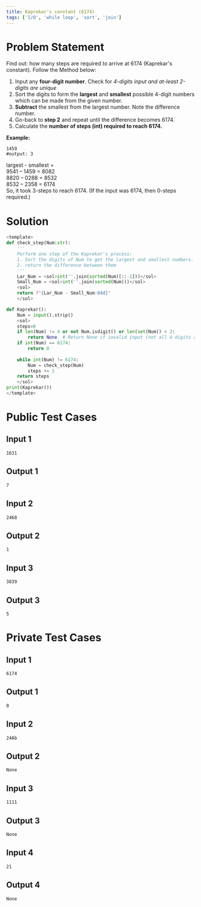 ```yaml
---
title: Kaprekar's constant (6174)
tags: ['I/O', 'while loop', 'sort', 'join']  
---
```


# Problem Statement
Find out: how many steps are required to arrive at 6174 (Kaprekar's constant).
Follow the Method below:
1. Input any **four-digit number**. Check for *4-digits input and at-least 2-digits are unique* 
2. Sort the digits to form the **largest** and **smallest** possible 4-digit numbers which can be made from the given number.
3. **Subtract** the smallest from the largest number. Note the difference number.
4. Go-back to **step 2** and repeat until the difference becomes 6174.
5. Calculate the **number of steps (int) required to reach 6174.**

**Example:**
```
1459
#output: 3
```
largest - smallest =\
9541 – 1459 = 8082\
8820 – 0288 = 8532\
8532 – 2358 = 6174\
So, it took 3-steps to reach 6174. (If the input was 6174, then 0-steps required.)

# Solution

```python test.py  -r 'python test.py'
<template>
def check_step(Num:str):
    '''
    Perform one step of the Kaprekar's process:
    1. Sort the digits of Num to get the largest and smallest numbers. (hint: we can't sort int)
    2. return the difference between them
    '''
    Lar_Num = <sol>int(''.join(sorted(Num)[::-1]))</sol>
    Small_Num = <sol>int(''.join(sorted(Num)))</sol>
    <sol>
    return f"{Lar_Num - Small_Num:04d}"
    </sol>

def Kaprekar():
    Num = input().strip()
    <sol>
    steps=0
    if len(Num) != 4 or not Num.isdigit() or len(set(Num)) < 2:
        return None  # Return None if invalid input (not all 4 digits are the same)
    if int(Num) == 6174:
        return 0
    
    while int(Num) != 6174:
        Num = check_step(Num)
        steps += 1
    return steps
    </sol>
print(Kaprekar())
</template>
```

# Public Test Cases

## Input 1

```
1631
```

## Output 1

```
7
```

## Input 2

```
2468
```

## Output 2

```
1
```

## Input 3

```
3839
```

## Output 3

```
5
```

# Private Test Cases

## Input 1

```
6174
```

## Output 1

```
0
```

## Input 2

```
24Ab
```

## Output 2

```
None
```

## Input 3

```
1111
```

## Output 3

```
None
```

## Input 4

```
21
```

## Output 4

```
None
```  
